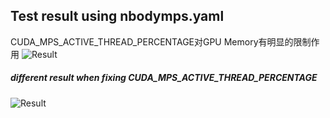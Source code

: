 ## Test result using nbodymps.yaml  
CUDA_MPS_ACTIVE_THREAD_PERCENTAGE对GPU Memory有明显的限制作用
![Result](https://ws2.sinaimg.cn/large/006tNc79ly1g3xg6y9hyoj30ue05sgn5.jpg)

##### different result when fixing CUDA_MPS_ACTIVE_THREAD_PERCENTAGE
![Result](https://ws1.sinaimg.cn/large/006tNc79ly1g3xgcy9m3uj318e0h2dhc.jpg)
